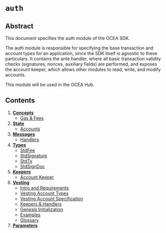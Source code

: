 <!--
order: 0
title: "Auth Overview"
parent:
  title: "auth"
-->

# `auth`

## Abstract

This document specifies the auth module of the OCEA SDK.

The auth module is responsible for specifying the base transaction and account types
for an application, since the SDK itself is agnostic to these particulars. It contains
the ante handler, where all basic transaction validity checks (signatures, nonces, auxiliary fields)
are performed, and exposes the account keeper, which allows other modules to read, write, and modify accounts.

This module will be used in the OCEA Hub.

## Contents

1. **[Concepts](01_concepts.md)**
    - [Gas & Fees](01_concepts.md#gas-&-fees)
2. **[State](02_state.md)**
    - [Accounts](02_state.md#accounts)
3. **[Messages](03_messages.md)**
    - [Handlers](03_messages.md#handlers)
4. **[Types](03_types.md)**
    - [StdFee](03_types.md#stdfee)
    - [StdSignature](03_types.md#stdsignature)
    - [StdTx](03_types.md#stdtx)
    - [StdSignDoc](03_types.md#stdsigndoc)
5. **[Keepers](04_keepers.md)**
    - [Account Keeper](04_keepers.md#account-keeper)
6. **[Vesting](05_vesting.md)**
    - [Intro and Requirements](05_vesting.md#intro-and-requirements)
    - [Vesting Account Types](05_vesting.md#vesting-account-types)
    - [Vesting Account Specification](05_vesting.md#vesting-account-specification)
    - [Keepers & Handlers](05_vesting.md#keepers-&-handlers)
    - [Genesis Initialization](05_vesting.md#genesis-initialization)
    - [Examples](05_vesting.md#examples)
    - [Glossary](05_vesting.md#glossary)
7. **[Parameters](07_params.md)**
